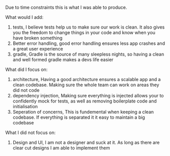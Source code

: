 Due to time constraints this is what I was able to produce.

What would I add:
1. tests, I believe tests help us to make sure our work is clean. It also gives you the freedom to change things in your code and know when you have broken something
2. Better error handling, good error handling ensures less app crashes and a great user experience
3. gradle, Gradle is the source of many sleepless nights, so having a clean and well formed gradle makes a devs life easier

What did I focus on:
1. architecture, Having a good architecture ensures a scalable app and a clean codebase. Making sure the whole team can work on areas they did not code
2. dependency injection, Making sure everything is injected allows your to confidently mock for tests, as well as removing boilerplate code and initialisation
3. Seperation of concerns, This is fundemental when keeping a clean codebase. If everything is separated it it easy to maintain a big codebase

What I did not focus on:
1. Design and UI, I am not a designer and suck at it. As long as there are clear cut designs I am able to implement them
